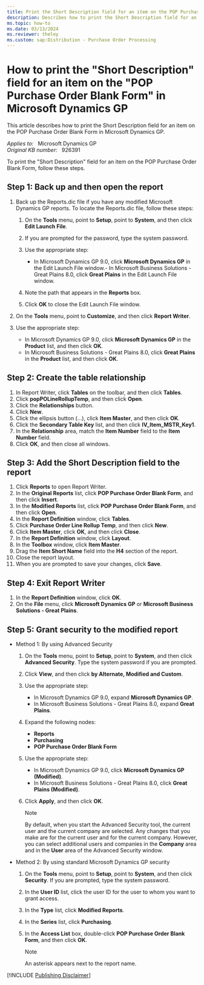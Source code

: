 ```yaml
---
title: Print the Short Description field for an item on the POP Purchase Order Blank Form
description: Describes how to print the Short Description field for an item on the POP Purchase Order Blank Form in Microsoft Dynamics GP.
ms.topic: how-to
ms.date: 03/13/2024
ms.reviewer: theley
ms.custom: sap:Distribution - Purchase Order Processing
---
```

# How to print the "Short Description" field for an item on the "POP Purchase Order Blank Form" in Microsoft Dynamics GP

This article describes how to print the Short Description field for an item on the POP Purchase Order Blank Form in Microsoft Dynamics GP.

_Applies to:_ &nbsp; Microsoft Dynamics GP  
_Original KB number:_ &nbsp; 926391

To print the "Short Description" field for an item on the POP Purchase Order Blank Form, follow these steps.

## Step 1: Back up and then open the report

1. Back up the Reports.dic file if you have any modified Microsoft Dynamics GP reports. To locate the Reports.dic file, follow these steps:

    1. On the **Tools** menu, point to **Setup**, point to **System**, and then click **Edit Launch File**.
    2. If you are prompted for the password, type the system password.
    3. Use the appropriate step:

        - In Microsoft Dynamics GP 9.0, click **Microsoft Dynamics GP** in the Edit Launch File window.- In Microsoft Business Solutions - Great Plains 8.0, click **Great Plains** in the Edit Launch File window.
    4. Note the path that appears in the **Reports** box.
    5. Click **OK** to close the Edit Launch File window.

2. On the **Tools** menu, point to **Customize**, and then click **Report Writer**.
3. Use the appropriate step:

    - In Microsoft Dynamics GP 9.0, click **Microsoft Dynamics GP** in the **Product** list, and then click **OK**.
    - In Microsoft Business Solutions - Great Plains 8.0, click **Great Plains** in the **Product** list, and then click **OK**.

## Step 2: Create the table relationship

1. In Report Writer, click **Tables** on the toolbar, and then click **Tables**.
2. Click **popPOLineRollupTemp**, and then click **Open**.
3. Click the **Relationships** button.
4. Click **New**.
5. Click the ellipsis button (...), click **Item Master**, and then click **OK**.
6. Click the **Secondary Table Key** list, and then click **IV_Item_MSTR_Key1**.
7. In the **Relationship** area, match the **Item Number** field to the **Item Number** field.
8. Click **OK**, and then close all windows.

## Step 3: Add the Short Description field to the report

1. Click **Reports** to open Report Writer.
2. In the **Original Reports** list, click **POP Purchase Order Blank Form**, and then click **Insert**.
3. In the **Modified Reports** list, click **POP Purchase Order Blank Form**, and then click **Open**.
4. In the **Report Definition** window, click **Tables**.
5. Click **Purchase Order Line Rollup Temp**, and then click **New**.
6. Click **Item Master**, click **OK**, and then click **Close**.
7. In the **Report Definition** window, click **Layout**.
8. In the **Toolbox** window, click **Item Master**.
9. Drag the **Item Short Name** field into the **H4** section of the report.
10. Close the report layout.
11. When you are prompted to save your changes, click **Save**.

## Step 4: Exit Report Writer

1. In the **Report Definition** window, click **OK**.
2. On the **File** menu, click **Microsoft Dynamics GP** or **Microsoft Business Solutions - Great Plains**.

## Step 5: Grant security to the modified report

- Method 1: By using Advanced Security

    1. On the **Tools** menu, point to **Setup**, point to **System**, and then click **Advanced Security**. Type the system password if you are prompted.
    2. Click **View**, and then click **by Alternate, Modified and Custom**.
    3. Use the appropriate step:

        - In Microsoft Dynamics GP 9.0, expand **Microsoft Dynamics GP**.
        - In Microsoft Business Solutions - Great Plains 8.0, expand **Great Plains**.
    4. Expand the following nodes:

        - **Reports**
        - **Purchasing**
        - **POP Purchase Order Blank Form**
    5. Use the appropriate step:

        - In Microsoft Dynamics GP 9.0, click **Microsoft Dynamics GP (Modified)**.
        - In Microsoft Business Solutions - Great Plains 8.0, click **Great Plains (Modified)**.

    6. Click **Apply**, and then click **OK**.

        > [!NOTE]
        > By default, when you start the Advanced Security tool, the current user and the current company are selected. Any changes that you make are for the current user and for the current company. However, you can select additional users and companies in the **Company** area and in the **User** area of the Advanced Security window.

- Method 2: By using standard Microsoft Dynamics GP security

    1. On the **Tools** menu, point to **Setup**, point to **System**, and then click **Security**. If you are prompted, type the system password.
    2. In the **User ID** list, click the user ID for the user to whom you want to grant access.
    3. In the **Type** list, click **Modified Reports**.
    4. In the **Series** list, click **Purchasing**.
    5. In the **Access List** box, double-click **POP Purchase Order Blank Form**, and then click **OK**.

        > [!NOTE]
        > An asterisk appears next to the report name.

[!INCLUDE [Publishing Disclaimer](../../includes/publishing-disclaimer.md)]
